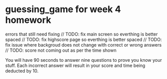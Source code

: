 # guessing_game for week 4 homework

errors that still need fixing
// TODO: fix main screen so everthing is better spaced
// TODO: fix highscore page so everthing is better spaced
// TODO: fix issue where backgroud does not change with correct or wrong answers
// TODO: score not coming out as per the time shown

You will have 90 seconds to answer nine questions to prove you know your stuff. 
Each incorrect answer will result in your score and time being deducted by 10.
